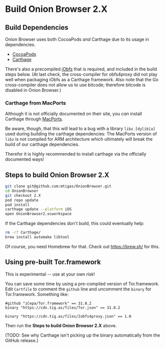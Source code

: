 # Build Onion Browser 2.X
## Build Dependencies
Onion Browser uses both CocoaPods *and* Carthage due to its usage in dependencies.

- [CocoaPods](https://cocoapods.org/)
- [Carthage](https://github.com/Carthage/Carthage)

There's also a precompiled [iObfs](https://github.com/mtigas/iObfs) that is required, and included in the build steps below. (At last check, the cross-compiler for obfs4proxy did not play well when packaging iObfs as a Carthage framework. Also note that the Go cross-compiler does not allow us to use bitcode; therefore bitcode is disabled in Onion Browser.)

### Carthage from MacPorts
Although it is not officially documented on their site, you *can* install Carthage through [MacPorts](https://www.macports.org/).

Be aware, though, that this will lead to a bug with a library `libz.[dylib|a]` used during building the carthage dependencies: The MacPorts version of `libz` is not compiled for ARM architecture which ultimately will break the build of our carthage dependencies.

Therefor it is highly recommended to install carthage via the officially documented ways!

## Steps to build Onion Browser 2.X

```bash
git clone git@github.com:mtigas/OnionBrowser.git
cd OnionBrowser
git checkout 2.X
pod repo update
pod install
carthage update --platform iOS
open OnionBrowser2.xcworkspace
```

If the Carthage dependencies don't build, this could eventually help:

```bash
rm -rf Carthage/
brew install automake libtool
```

Of course, you need Homebrew for that. Check out https://brew.sh/ for this.

## Using pre-built Tor.framework

This is experimental -- use at your own risk!

You can save some time by using a pre-compiled version of Tor.framework. Edit `Cartfile` to comment the `github` line and uncomment the `binary` for Tor.framework. Something like:

```
#github "iCepa/Tor.framework" == 31.8.2
binary "https://cdn.tig.as/files/Tor.json" == 31.8.2

binary "https://cdn.tig.as/files/Iobfs4proxy.json" == 1.0
```

Then run the **Steps to build Onion Browser 2.X** above.

(TODO: See why Carthage isn't picking up the binary automatically from the GitHub release.)
